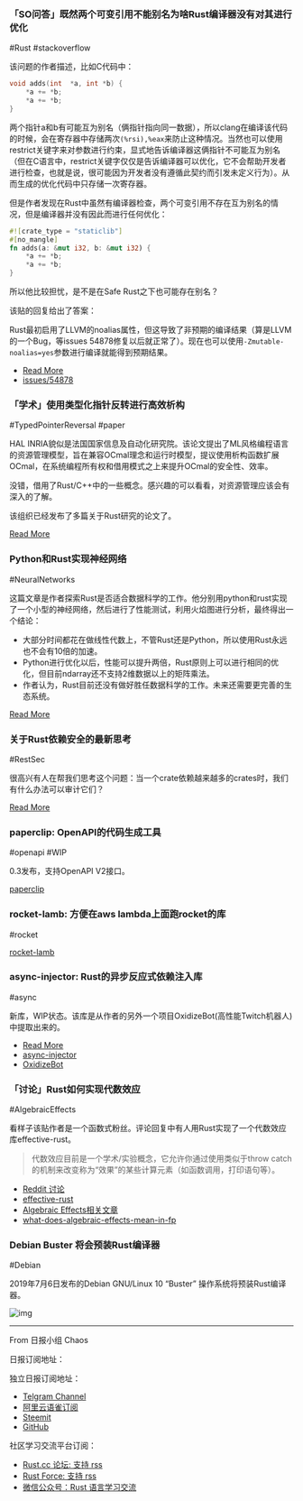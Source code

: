 ### 「SO问答」既然两个可变引用不能别名为啥Rust编译器没有对其进行优化

#Rust #stackoverflow

该问题的作者描述，比如C代码中：

```C
void adds(int  *a, int *b) {
    *a += *b;
    *a += *b;
}
```
两个指针a和b有可能互为别名（俩指针指向同一数据），所以clang在编译该代码的时候，会在寄存器中存储两次`(%rsi),%eax`来防止这种情况。当然也可以使用restrict关键字来对参数进行约束，显式地告诉编译器这俩指针不可能互为别名（但在C语言中，restrict关键字仅仅是告诉编译器可以优化，它不会帮助开发者进行检查，也就是说，很可能因为开发者没有遵循此契约而引发未定义行为）。从而生成的优化代码中只存储一次寄存器。

但是作者发现在Rust中虽然有编译器检查，两个可变引用不存在互为别名的情况，但是编译器并没有因此而进行任何优化：

```rust
#![crate_type = "staticlib"]
#[no_mangle]
fn adds(a: &mut i32, b: &mut i32) {
    *a += *b;
    *a += *b;
}
```

所以他比较担忧，是不是在Safe Rust之下也可能存在别名？

该贴的回复给出了答案：

Rust最初启用了LLVM的noalias属性，但这导致了非预期的编译结果（算是LLVM的一个Bug，等issues 54878修复以后就正常了）。现在也可以使用`-Zmutable-noalias=yes`参数进行编译就能得到预期结果。


- [Read More](https://stackoverflow.com/questions/57259126/why-does-the-rust-compiler-not-optimize-code-assuming-that-two-mutable-reference)
- [issues/54878](https://github.com/rust-lang/rust/issues/54878)

### 「学术」使用类型化指针反转进行高效析构

#TypedPointerReversal #paper

HAL INRIA貌似是法国国家信息及自动化研究院。该论文提出了ML风格编程语言的资源管理模型，旨在兼容OCmal理念和运行时模型，提议使用析构函数扩展OCmal，在系统编程所有权和借用模式之上来提升OCmal的安全性、效率。

没错，借用了Rust/C++中的一些概念。感兴趣的可以看看，对资源管理应该会有深入的了解。

该组织已经发布了多篇关于Rust研究的论文了。

[Read More](https://hal.inria.fr/hal-02177326)

### Python和Rust实现神经网络

#NeuralNetworks

这篇文章是作者探索Rust是否适合数据科学的工作。他分别用python和rust实现了一个小型的神经网络，然后进行了性能测试，利用火焰图进行分析，最终得出一个结论：

- 大部分时间都花在做线性代数上，不管Rust还是Python，所以使用Rust永远也不会有10倍的加速。
- Python进行优化以后，性能可以提升两倍，Rust原则上可以进行相同的优化，但目前ndarray还不支持2维数据以上的矩阵乘法。
- 作者认为，Rust目前还没有做好胜任数据科学的工作。未来还需要更完善的生态系统。

[Read More](https://ngoldbaum.github.io/posts/python-vs-rust-nn/)

### 关于Rust依赖安全的最新思考

#RestSec

很高兴有人在帮我们思考这个问题：当一个crate依赖越来越多的crates时，我们有什么办法可以审计它们？ 

[Read More](http://lucumr.pocoo.org/2019/7/29/dependency-scaling/)

### paperclip: OpenAPI的代码生成工具

#openapi #WIP

0.3发布，支持OpenAPI V2接口。

[paperclip](https://github.com/wafflespeanut/paperclip)

### rocket-lamb: 方便在aws lambda上面跑rocket的库

#rocket

[rocket-lamb](https://github.com/GREsau/rocket-lamb)

### async-injector: Rust的异步反应式依赖注入库

#async

新库，WIP状态。该库是从作者的另外一个项目OxidizeBot(高性能Twitch机器人)中提取出来的。

- [Read More](https://www.reddit.com/r/rust/comments/cjw4kh/asyncinjector_a_reactive_dependency_injector_for/)
- [async-injector](https://github.com/udoprog/async-injector)
- [OxidizeBot](https://github.com/udoprog/OxidizeBot)

### 「讨论」Rust如何实现代数效应

#AlgebraicEffects

看样子该贴作者是一个函数式粉丝。评论回复中有人用Rust实现了一个代数效应库effective-rust。

> 代数效应目前是一个学术/实验概念，它允许你通过使用类似于throw catch的机制来改变称为“效果”的某些计算元素（如函数调用，打印语句等）。


- [Reddit 讨论](https://www.reddit.com/r/rust/comments/cjcwmu/is_there_interest_in_algebraic_effects_in_rust/)
- [effective-rust](https://github.com/pandaman64/effective-rust/)
- [Algebraic Effects相关文章](https://overreacted.io/algebraic-effects-for-the-rest-of-us/)
- [what-does-algebraic-effects-mean-in-fp](https://stackoverflow.com/questions/49626714/what-does-algebraic-effects-mean-in-fp/54360880#54360880)

### Debian Buster 将会预装Rust编译器

#Debian

2019年7月6日发布的Debian GNU/Linux 10 “Buster” 操作系统将预装Rust编译器。

![img](https://s2.ax1x.com/2019/07/31/eNfHjU.md.jpg)

---

From 日报小组 Chaos

日报订阅地址：

独立日报订阅地址：

- [Telgram Channel](https://t.me/rust_daily_news)
- [阿里云语雀订阅](https://www.yuque.com/chaosbot/rustnews)
- [Steemit](https://steemit.com/@blackanger)
- [GitHub](https://github.com/RustStudy/rust_daily_news)

社区学习交流平台订阅：

- [Rust.cc 论坛: 支持 rss](https://rust.cc)
- [Rust Force: 支持 rss](https://rustforce.net/)
- [微信公众号：Rust 语言学习交流](https://rust.cc/article?id=ed7c9379-d681-47cb-9532-0db97d883f62)
